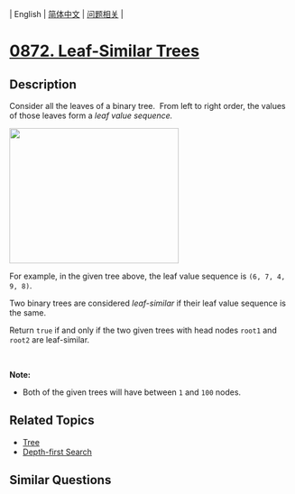 
| English | [简体中文](README.md) | [问题相关](QUESTION.md) |
# [0872. Leaf-Similar Trees](https://leetcode-cn.com/problems/leaf-similar-trees/)
## Description
<p>Consider all the leaves of a binary tree.&nbsp; From&nbsp;left to right order, the values of those&nbsp;leaves form a <em>leaf value sequence.</em></p>

<p><img alt="" src="https://s3-lc-upload.s3.amazonaws.com/uploads/2018/07/16/tree.png" style="width: 300px; height: 240px;" /></p>

<p>For example, in the given tree above, the leaf value sequence is <code>(6, 7, 4, 9, 8)</code>.</p>

<p>Two binary trees are considered <em>leaf-similar</em>&nbsp;if their leaf value sequence is the same.</p>

<p>Return <code>true</code> if and only if the two given trees with head nodes <code>root1</code> and <code>root2</code> are leaf-similar.</p>

<p>&nbsp;</p>

<p><strong>Note:</strong></p>

<ul>
	<li>Both of the given trees will have between <code>1</code> and <code>100</code> nodes.</li>
</ul>

## Related Topics
- [Tree](https://leetcode-cn.com/tag/tree)
- [Depth-first Search](https://leetcode-cn.com/tag/depth-first-search)
## Similar Questions

